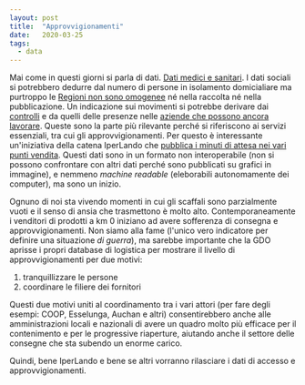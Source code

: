 ```yaml
---
layout: post
title:  "Approvvigionamenti"
date:   2020-03-25
tags:
  - data
---
```


Mai come in questi giorni si parla di dati. [Dati medici e sanitari](https://www.ecdc.europa.eu/en/novel-coronavirus-china). I dati sociali si potrebbero dedurre dal numero di persone in isolamento domicialiare ma purtroppo le [Regioni non sono omogenee](https://www.infodata.ilsole24ore.com/2020/03/22/dati-coronavirus-regione-va-conto-suo-aiutateci-mappare-condivide-cosa-aggiornato/) né nella raccolta né nella pubblicazione. Un indicazione sui movimenti si potrebbe derivare  dai [controlli](https://www.interno.gov.it/it/coronavirus-i-dati-dei-servizi-controllo) e da quelli delle presenze nelle [aziende che possono ancora lavorare](http://www.governo.it/sites/new.governo.it/files/dpcm_20200322_allegato_1.pdf). Queste sono la parte più rilevante perché si riferiscono ai servizi essenziali, tra cui gli approvvigionamenti. Per questo è interessante un'iniziativa della catena IperLando che [pubblica i minuti di attesa nei vari punti vendita](https://sites.google.com/iperlando.it/afflussoclienti/home-page?authuser=0&fbclid=IwAR2_Kjo1sLjYw-mrKXV8WJiXq7yyj6Qs85kES3YDxfSnjDN2yXQ3lQkHRME). Questi dati sono in un formato non interoperabile (non si possono confrontare con altri dati perché sono pubblicati su grafici in immagine), e nemmeno *machine readable* (eleborabili autonomamente dei computer), ma sono un inizio.

Ognuno di noi sta vivendo momenti in cui gli scaffali sono parzialmente vuoti e il senso di ansia che trasmettono è molto alto. Contemporaneamente i venditori di prodotti a km 0 iniziano ad avere sofferenza di consegna e approvvigionamenti. Non siamo alla fame (l'unico vero indicatore per definire una situazione *di guerra*), ma sarebbe importante che la GDO aprisse i propri database di logistica per mostrare il livello di approvvigionamenti per due motivi:

1. tranquillizzare le persone
2. coordinare le filiere dei fornitori

Questi due motivi uniti al coordinamento tra i vari attori (per fare degli esempi: COOP, Esselunga, Auchan e altri) consentirebbero anche alle amministrazioni locali e nazionali di avere un quadro molto più efficace per il contenimento e per le progressive riaperture, aiutando anche il settore delle consegne che sta subendo un enorme carico.

Quindi, bene IperLando e bene se altri vorranno rilasciare i dati di accesso e approvvigionamenti.
